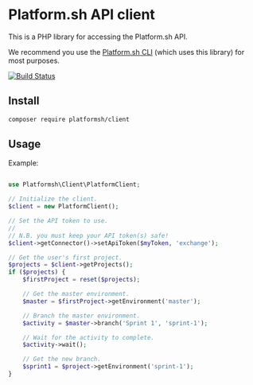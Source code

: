 # Platform.sh API client

This is a PHP library for accessing the Platform.sh API.

We recommend you use the [Platform.sh CLI](https://github.com/platformsh/platformsh-cli) (which uses this library) for most purposes.

[![Build Status](https://travis-ci.org/platformsh/platformsh-client-php.svg?branch=master)](https://travis-ci.org/platformsh/platformsh-client-php)

## Install

```sh
composer require platformsh/client
```

## Usage

Example:
```php

use Platformsh\Client\PlatformClient;

// Initialize the client.
$client = new PlatformClient();

// Set the API token to use.
//
// N.B. you must keep your API token(s) safe!
$client->getConnector()->setApiToken($myToken, 'exchange');

// Get the user's first project.
$projects = $client->getProjects();
if ($projects) {
    $firstProject = reset($projects);

    // Get the master environment.
    $master = $firstProject->getEnvironment('master');

    // Branch the master environment.
    $activity = $master->branch('Sprint 1', 'sprint-1');

    // Wait for the activity to complete.
    $activity->wait();

    // Get the new branch.
    $sprint1 = $project->getEnvironment('sprint-1');
}
```
